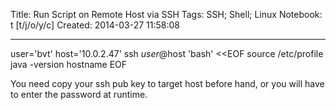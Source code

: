 Title: Run Script on Remote Host via SSH
Tags: SSH; Shell; Linux
Notebook: t [t/j/o/y/c]
Created: 2014-03-27 11:58:08

------

user='bvt'
host='10.0.2.47'
ssh $user@$host 'bash' <<EOF
source /etc/profile
java -version
hostname
EOF

You need copy your ssh pub key to target host before hand, or you will have to enter the password at runtime.
